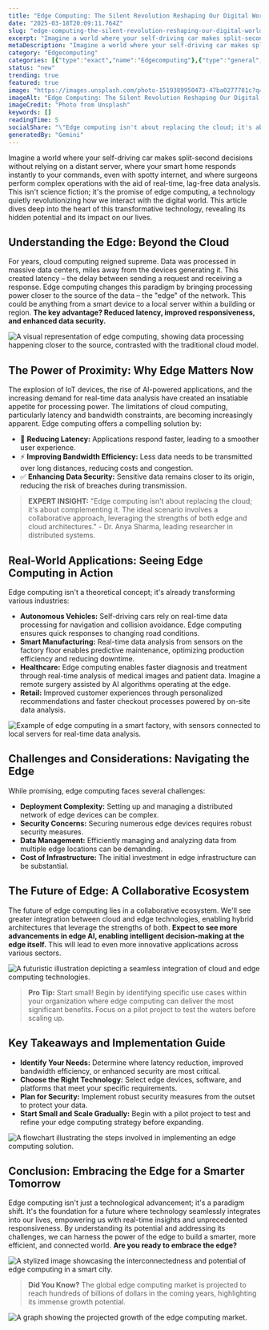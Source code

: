 ```yaml
---
title: "Edge Computing: The Silent Revolution Reshaping Our Digital World"
date: "2025-03-18T20:09:11.764Z"
slug: "edge-computing-the-silent-revolution-reshaping-our-digital-world"
excerpt: "Imagine a world where your self-driving car makes split-second decisions without relying on a distant server, where your smart home responds instantly to your commands, even with spotty internet, and where surgeons perform complex operations with the aid of real-time, lag-free data analysis.  This isn't science fiction; it's the promise of edge computing, a technology quietly revolutionizing how we interact with the digital world.  This article dives deep into the heart of this transformative technology, revealing its hidden potential and its impact on our lives."
metaDescription: "Imagine a world where your self-driving car makes split-second decisions without relying on a distant server, where your smart home responds instantly to y..."
category: "Edgecomputing"
categories: [{"type":"exact","name":"Edgecomputing"},{"type":"general","name":"Technology"},{"type":"medium","name":"Networking"},{"type":"specific","name":"IoT"},{"type":"niche","name":"Fog Computing"}]
status: "new"
trending: true
featured: true
image: "https://images.unsplash.com/photo-1519389950473-47ba0277781c?q=85&w=1200&fit=max&fm=webp&auto=compress"
imageAlt: "Edge Computing: The Silent Revolution Reshaping Our Digital World"
imageCredit: "Photo from Unsplash"
keywords: []
readingTime: 5
socialShare: "\"Edge computing isn't about replacing the cloud; it's about empowering it.  The future of computing is distributed, not centralized.\""
generatedBy: "Gemini"
---
```




Imagine a world where your self-driving car makes split-second decisions without relying on a distant server, where your smart home responds instantly to your commands, even with spotty internet, and where surgeons perform complex operations with the aid of real-time, lag-free data analysis.  This isn't science fiction; it's the promise of edge computing, a technology quietly revolutionizing how we interact with the digital world.  This article dives deep into the heart of this transformative technology, revealing its hidden potential and its impact on our lives.

## Understanding the Edge: Beyond the Cloud

For years, cloud computing reigned supreme.  Data was processed in massive data centers, miles away from the devices generating it.  This created latency – the delay between sending a request and receiving a response.  Edge computing changes this paradigm by bringing processing power closer to the source of the data – the "edge" of the network. This could be anything from a smart device to a local server within a building or region.  **The key advantage? Reduced latency, improved responsiveness, and enhanced data security.**

![A visual representation of edge computing, showing data processing happening closer to the source, contrasted with the traditional cloud model.](https://via.placeholder.com/800x400?text=Loading+Image)

## The Power of Proximity: Why Edge Matters Now

The explosion of IoT devices, the rise of AI-powered applications, and the increasing demand for real-time data analysis have created an insatiable appetite for processing power.  The limitations of cloud computing, particularly latency and bandwidth constraints, are becoming increasingly apparent.  Edge computing offers a compelling solution by:

* 🔑 **Reducing Latency:**  Applications respond faster, leading to a smoother user experience.
* ⚡ **Improving Bandwidth Efficiency:**  Less data needs to be transmitted over long distances, reducing costs and congestion.
* ✅ **Enhancing Data Security:**  Sensitive data remains closer to its origin, reducing the risk of breaches during transmission.

> **EXPERT INSIGHT:**  "Edge computing isn't about replacing the cloud; it's about complementing it.  The ideal scenario involves a collaborative approach, leveraging the strengths of both edge and cloud architectures." - Dr. Anya Sharma, leading researcher in distributed systems.

## Real-World Applications: Seeing Edge Computing in Action

Edge computing isn't a theoretical concept; it's already transforming various industries:

* **Autonomous Vehicles:** Self-driving cars rely on real-time data processing for navigation and collision avoidance. Edge computing ensures quick responses to changing road conditions.
* **Smart Manufacturing:** Real-time data analysis from sensors on the factory floor enables predictive maintenance, optimizing production efficiency and reducing downtime.
* **Healthcare:**  Edge computing enables faster diagnosis and treatment through real-time analysis of medical images and patient data.  Imagine a remote surgery assisted by AI algorithms operating at the edge.
* **Retail:**  Improved customer experiences through personalized recommendations and faster checkout processes powered by on-site data analysis.

![Example of edge computing in a smart factory, with sensors connected to local servers for real-time data analysis.](https://via.placeholder.com/800x400?text=Loading+Image)

## Challenges and Considerations: Navigating the Edge

While promising, edge computing faces several challenges:

* **Deployment Complexity:**  Setting up and managing a distributed network of edge devices can be complex.
* **Security Concerns:**  Securing numerous edge devices requires robust security measures.
* **Data Management:**  Efficiently managing and analyzing data from multiple edge locations can be demanding.
* **Cost of Infrastructure:** The initial investment in edge infrastructure can be substantial.

## The Future of Edge: A Collaborative Ecosystem

The future of edge computing lies in a collaborative ecosystem.  We'll see greater integration between cloud and edge technologies, enabling hybrid architectures that leverage the strengths of both.  **Expect to see more advancements in edge AI, enabling intelligent decision-making at the edge itself.**  This will lead to even more innovative applications across various sectors.

![A futuristic illustration depicting a seamless integration of cloud and edge computing technologies.](https://via.placeholder.com/800x400?text=Loading+Image)

> **Pro Tip:** Start small! Begin by identifying specific use cases within your organization where edge computing can deliver the most significant benefits.  Focus on a pilot project to test the waters before scaling up.

## Key Takeaways and Implementation Guide

* **Identify Your Needs:** Determine where latency reduction, improved bandwidth efficiency, or enhanced security are most critical.
* **Choose the Right Technology:** Select edge devices, software, and platforms that meet your specific requirements.
* **Plan for Security:** Implement robust security measures from the outset to protect your data.
* **Start Small and Scale Gradually:** Begin with a pilot project to test and refine your edge computing strategy before expanding.

![A flowchart illustrating the steps involved in implementing an edge computing solution.](https://via.placeholder.com/800x400?text=Loading+Image)

## Conclusion: Embracing the Edge for a Smarter Tomorrow

Edge computing isn't just a technological advancement; it's a paradigm shift. It's the foundation for a future where technology seamlessly integrates into our lives, empowering us with real-time insights and unprecedented responsiveness.  By understanding its potential and addressing its challenges, we can harness the power of the edge to build a smarter, more efficient, and connected world.  **Are you ready to embrace the edge?**

![A stylized image showcasing the interconnectedness and potential of edge computing in a smart city.](https://via.placeholder.com/800x400?text=Loading+Image)

> **Did You Know?** The global edge computing market is projected to reach hundreds of billions of dollars in the coming years, highlighting its immense growth potential.

![A graph showing the projected growth of the edge computing market.](https://via.placeholder.com/800x400?text=Loading+Image)


<div class="reading-progress-container">
  <div id="reading-progress" class="reading-progress"></div>
</div>
